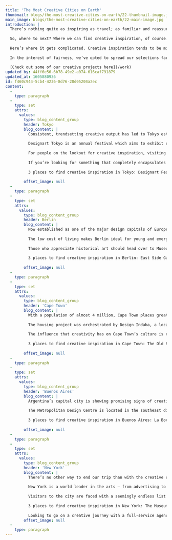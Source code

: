 ```yaml
---
title: 'The Most Creative Cities on Earth'
thumbnail: blogs/the-most-creative-cities-on-earth/22-thumbnail-image.jpg
main_image: blogs/the-most-creative-cities-on-earth/22-main-image.jpg
introduction: |
  There’s nothing quite as inspiring as travel; as familiar and reassuring as home comforts are, experiencing new environments and cultures can completely reinvigorate our mindset. Post-holiday blues aside, we return from our temporary destinations with renewed perspectives and a longing to get planning the next trip in our pursuit of fresh adventures. 
  
  So, where to next? Where we can find creative inspiration, of course.
  
  Here’s where it gets complicated. Creative inspiration tends to be mightily subjective and, with an abundance of worldwide cities ready and waiting to stake a claim as one of the world’s creative capitals, we could be here all day before we’ve even finalised a shortlist of potential candidates. Similarly, the creative output of each and every city runs across an enormous spectrum – whether you’re looking for imposing architecture, a bustling design scene or art with real history behind it, it’s hard to find a location which doesn’t have a hat to throw in the ring. Think of this then as a whistle-stop tour around a selection of five particularly memorable locations rather than a definitive, indisputable list.
  
  In the interest of fairness, we’ve opted to spread our selections far and wide, choosing one creative city from every corner of the globe. Each nominated location is accompanied by a miniature profile explaining what makes them so marvellous, as well as a list of three places to find creative inspiration. Summarising the depth of a city’s creativity in just a few paragraphs is no easy task, but someone’s got to do it. Bon voyage...
  
  [Check out some of our creative projects here](/work)
updated_by: 44ff6e56-6b78-49e2-a074-616caf791879
updated_at: 1605880936
id: f460c944-5cb4-4236-8d76-28d05204a2ec
content:
  -
    type: paragraph
  -
    type: set
    attrs:
      values:
        type: blog_content_group
        header: Tokyo
        blog_content: |
          Consistent, trendsetting creative output has led to Tokyo establishing itself as one of the world’s leading innovative cities. According to a study by Adobe, Tokyo is home to 12 times more creatives than any other Japanese city (LINK). The Japanese capital has also benefited from a rise in communal working spaces, allowing the city’s innovators to create, share and collaborate in an increasing number of environments. [In short, Tokyo’s creative scene is thriving.](https://theblog.adobe.com/japan-creativity)
          
          Designart Tokyo is an annual festival which aims to exhibit creative talent from both Japan and overseas. From design and architecture to music, technology and even cuisine, the event is growing more popular by the year and is securing Tokyo’s status as a multicultural creative hub. Designart Tokyo takes place in October and is sandwiched in between Tokyo Fashion Week and the Tokyo Motor Show, so if you’re looking to enjoy the latest and most cutting-edge creative output that Japan has to offer, there’s no better time to visit.  
          
          For people on the lookout for creative inspiration, visiting Tokyo is a no-brainer. The city is a perfect fusion of the historical and the advanced – where shrines and temples meet neon lights and state-of-the-art tech. The urban landscape of Tokyo is a maze to manoeuvre through, which is all part of the fun. And once you’ve found your bearings, you can start to enjoy the city’s creative offerings.
          
          If you’re looking for something that completely encapsulates Tokyo’s techy reputation, there are a number of virtual reality experiences dotted around the city, such as VR Ninja Dojo. Opened in March 2019, the attraction teaches visitors real-world ninja training before placing them in a virtual environment to test their newfound skills. Those interested in more serene forms of creative output might want to check out the Ota Memorial Museum of Art, which houses one of the world’s largest collections of Ukiyo-e (a form of Japanese art involving woodblock printing).
          
          3 places to find creative inspiration in Tokyo: Designart Festival (18th-27th October 2019), VR Ninja Dojo, Ota Memorial Museum of Art
          
        offset_image: null
  -
    type: paragraph
  -
    type: set
    attrs:
      values:
        type: blog_content_group
        header: Berlin
        blog_content: |
          Now established as one of the major design capitals of Europe, a great deal of Berlin’s creative output has emerged in response to the city’s historical struggles. The East Side Gallery, commissioned in 1990 and exhibited on a remaining stretch of the Berlin Wall, is one of the largest open-air galleries in the world and proudly displays over a hundred paintings celebrating the reconciliation of the once divided city. On the western side of the wall and across the river Spree, colourful urban art provides a striking contrast to the city’s industrial backdrop. The district of Kreuzberg is home to a series of activist wall murals, some of which date back to the 1970s. 
          
          The low cost of living makes Berlin ideal for young and emerging creatives. Thousands of design students flock from around the globe to attend one of the city’s five arts universities and soak up Berlin’s unique and diverse cultural scene. Projekt Zukunft, a local government strategy which aims to cement and promote Berlin’s role as a global creative powerhouse, runs regular events and campaigns in an effort to boost the city’s creative stock.
          
          Those who appreciate historical art should head over to Museum Island in Mitte. A UNESCO World Heritage Site, the museums situated there exhibit a range of creations including paintings, sculptures and antiques, some of which date all the way back to pre-history. 
          
          3 places to find creative inspiration in Berlin: East Side Gallery, Kreuzberg Wall Murals, Museum Island
          
        offset_image: null
  -
    type: paragraph
  -
    type: set
    attrs:
      values:
        type: blog_content_group
        header: 'Cape Town'
        blog_content: |
          With a population of almost 4 million, Cape Town places great weight on harnessing the creative talents of its residents in order to improve areas of the city. With special focus given towards solving urban problems for residents, the city collaborates with its fellow UNESCO City of Design members to share solutions which address sustainability. One recent venture, the 10x10 Low-Cost Housing Project, involved the design and production of affordable and sustainable homes as an answer to the city’s need to house poorer urban residents. 
          
          The housing project was orchestrated by Design Indaba, a local institution which targets the development of ‘a better world though creativity’. The annual Design Festival Indaba exhibits a range of disciplines including product design, graphic design, fashion, architecture and furniture design. Attracting over 10,000 visitors, the festival allows creative professionals to share the methods they use to innovate though a series of exhibitions and events. 
          
          The influence that creativity has on Cape Town’s culture is clear for all to see. The Old Biscuit Mill, a village consisting of markets, workshops and stalls, showcases the best of what local creatives have to offer, all within the confines of a 19th century factory. The Zeitz Museum of Contemporary Art Africa, located on the banks of Table Bay, is the largest museum of contemporary African art in the world. Last on the agenda is a trip to Woodstock, a suburb situated on the outskirts of Cape Town. With many of its buildings playing host to colourful and impressive wall murals, Woodstock is a street art lover’s paradise. 
          
          3 places to find creative inspiration in Cape Town: The Old Biscuit Mill, Zeitz Museum of Contemporary Art Africa, Woodstock
          
        offset_image: null
  -
    type: paragraph
  -
    type: set
    attrs:
      values:
        type: blog_content_group
        header: 'Buenos Aires'
        blog_content: |
          Argentina’s capital city is showing promising signs of creative growth. A 2016 report by UNESCO stated that Buenos Aires’ creative industries sector grew by 89.1% between 2004 and 2012. The city is committed to promoting creative expression amongst local communities too, as can be witnessed first-hand when strolling through the strikingly colourful neighbourhood of La Boca. A popular attraction for visitors, the area is jam-packed with buildings that are awash with vibrant, kaleidoscopic street art. 
          
          The Metropolitan Design Centre is located in the southeast district of Barracas. Opened in 2001, it aims to manage various disciplines of design to promote the cultural importance of creativity. Barracas is a hotbed of urban art and boasts the longest mural in the world painted by a single artist, ‘El Regreso de Quinquela’ by Alfredo Segatori. A series of street mosaics and wall art led to the government launching a program which aimed to improve the neighbourhood’s appearance and reputation. The Design District was born and Barracas soon became home to buildings painted with the kind of vivid, psychedelic facades that make other cities appear lifeless and bland by comparison.
          
          3 places to find creative inspiration in Buenos Aires: La Boca, Metropolitan Design Centre, Barracas Design District
          
        offset_image: null
  -
    type: paragraph
  -
    type: set
    attrs:
      values:
        type: blog_content_group
        header: 'New York'
        blog_content: |
          There’s no other way to end our trip than with the creative capital of the world. They say it’s impossible to get bored in New York City, which quite frankly makes it all the more difficult to know where to begin our creative overview.
          
          New York is a world leader in the arts – from advertising to architecture, from fashion to graphic design, from music to performing arts, the city that never sleeps is a creative juggernaut. The Big Apple’s creative sector is a huge economic asset for the USA, with around 10% of America’s creative sector jobs based in New York City alone. Despite the eye-wateringly high cost of living (the average monthly rent for a one-bedroom apartment is around £2000), thousands travel to New York each year to kickstart their creative careers.
          
          Visitors to the city are faced with a seemingly endless list of museums, from the MOMA to the Guggenheim in Manhattan, all the way to the Museum of the Moving Image in Queens. A walk from mid to lower Manhattan offers the chance to sample the wide range of the city’s creative output: Head-turning architecture such as St. Patrick’s Cathedral and the Flatiron Building rise up out of every avenue. The draw of Broadway’s live entertainment shows is inescapable. And let’s not forget the distinctive neighbourhoods and districts, including Greenwich Village and Chelsea, the latter of which is home to The High Line, a park built on an abandoned railway line above street level. If you’re looking to take a breather away from the bustle of the sidewalk, the High Line represents an ideal chance to stop and revel in New York’s creative output. 
          
          3 places to find creative inspiration in New York: The Museum of Modern Art, The High Line, Broadway
          
          Looking to go on a creative journey with a full-service agency? [Get in touch with our team today. ](/contact)
        offset_image: null
  -
    type: paragraph
---
```

